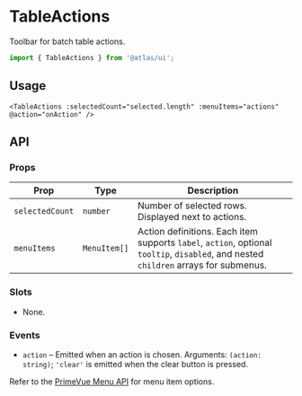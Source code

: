 # TableActions

Toolbar for batch table actions.

```ts
import { TableActions } from '@atlas/ui';
```

## Usage

```vue
<TableActions :selectedCount="selected.length" :menuItems="actions" @action="onAction" />
```

## API

### Props
| Prop | Type | Description |
| ---- | ---- | ----------- |
| `selectedCount` | `number` | Number of selected rows. Displayed next to actions. |
| `menuItems` | `MenuItem[]` | Action definitions. Each item supports `label`, `action`, optional `tooltip`, `disabled`, and nested `children` arrays for submenus. |

### Slots
- None.

### Events
- `action` – Emitted when an action is chosen. Arguments: `(action: string)`; `'clear'` is emitted when the clear button is pressed.

Refer to the [PrimeVue Menu API](https://primevue.org/menu/#api) for menu item options.
